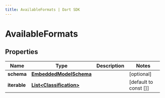 ```yaml
---
title: AvailableFormats | Dart SDK
---
```


# AvailableFormats

## Properties
Name | Type | Description | Notes
------------ | ------------- | ------------- | -------------
**schema** | [**EmbeddedModelSchema**](EmbeddedModelSchema) |  | [optional] 
**iterable** | [**List\<Classification\>**](Classification) |  | [default to const []]


